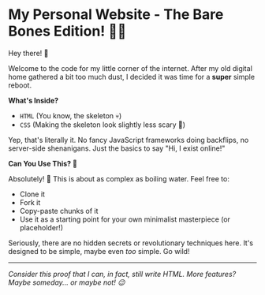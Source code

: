 
# My Personal Website - The Bare Bones Edition! 🦴✨

Hey there! 👋

Welcome to the code for my little corner of the internet. After my old digital home gathered a bit too much dust, I decided it was time for a **super** simple reboot.

**What's Inside?**

* `HTML` (You know, the skeleton 💀)
* `CSS` (Making the skeleton look slightly less scary 🎨)

Yep, that's literally it. No fancy JavaScript frameworks doing backflips, no server-side shenanigans. Just the basics to say "Hi, I exist online!"

**Can You Use This? 🤔**

Absolutely! 🎉 This is about as complex as boiling water. Feel free to:

* Clone it
* Fork it
* Copy-paste chunks of it
* Use it as a starting point for your own minimalist masterpiece (or placeholder!)

Seriously, there are no hidden secrets or revolutionary techniques here. It's designed to be simple, maybe even *too* simple. Go wild!

---

*Consider this proof that I can, in fact, still write HTML. More features? Maybe someday... or maybe not! 😉*
